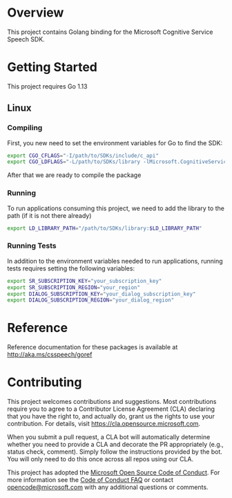 # Overview

This project contains Golang binding for the Microsoft Cognitive Service Speech SDK.

# Getting Started

This project requires Go 1.13

## Linux

### Compiling

First, you new need to set the environment variables for Go to find the SDK:


```bash
export CGO_CFLAGS="-I/path/to/SDKs/include/c_api"
export CGO_LDFLAGS="-L/path/to/SDKs/library -lMicrosoft.CognitiveServices.Speech.core"

```

After that we are ready to compile the package

### Running

To run applications consuming this project, we need to add the library to the path (if it is not there already)

```bash
export LD_LIBRARY_PATH="/path/to/SDKs/library:$LD_LIBRARY_PATH"
```

### Running Tests

In addition to the environment variables needed to run applications, running tests requires setting the following variables:

```bash
export SR_SUBSCRIPTION_KEY="your_subscription_key"
export SR_SUBSCRIPTION_REGION="your_region"
export DIALOG_SUBSCRIPTION_KEY="your_dialog_subscription_key"
export DIALOG_SUBSCRIPTION_REGION="your_dialog_region"
```

# Reference

Reference documentation for these packages is available at http://aka.ms/csspeech/goref

# Contributing

This project welcomes contributions and suggestions.  Most contributions require you to agree to a
Contributor License Agreement (CLA) declaring that you have the right to, and actually do, grant us
the rights to use your contribution. For details, visit https://cla.opensource.microsoft.com.

When you submit a pull request, a CLA bot will automatically determine whether you need to provide
a CLA and decorate the PR appropriately (e.g., status check, comment). Simply follow the instructions
provided by the bot. You will only need to do this once across all repos using our CLA.

This project has adopted the [Microsoft Open Source Code of Conduct](https://opensource.microsoft.com/codeofconduct/).
For more information see the [Code of Conduct FAQ](https://opensource.microsoft.com/codeofconduct/faq/) or
contact [opencode@microsoft.com](mailto:opencode@microsoft.com) with any additional questions or comments.
